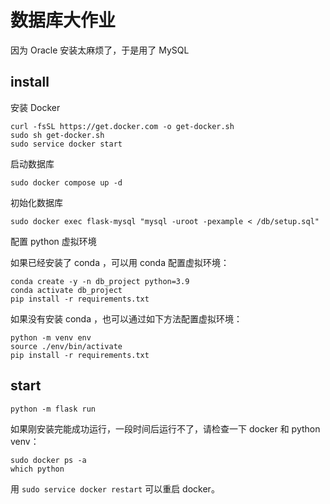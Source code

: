 # 数据库大作业

因为 Oracle 安装太麻烦了，于是用了 MySQL

## install

安装 Docker
```shell
curl -fsSL https://get.docker.com -o get-docker.sh
sudo sh get-docker.sh
sudo service docker start
```
启动数据库
```shell
sudo docker compose up -d
```
初始化数据库
```shell
sudo docker exec flask-mysql "mysql -uroot -pexample < /db/setup.sql"
```
配置 python 虚拟环境

如果已经安装了 conda ，可以用 conda 配置虚拟环境：
```shell
conda create -y -n db_project python=3.9
conda activate db_project
pip install -r requirements.txt
```
如果没有安装 conda ，也可以通过如下方法配置虚拟环境：
```shell
python -m venv env
source ./env/bin/activate
pip install -r requirements.txt
```

## start

```shell
python -m flask run
```
如果刚安装完能成功运行，一段时间后运行不了，请检查一下 docker 和 python venv：
```shell
sudo docker ps -a
which python
```
用 `sudo service docker restart` 可以重启 docker。
